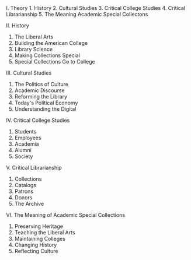 <br/>
<br/>
<br/>
<br/>
<br/>
I. Theory
1. History
2. Cultural Studies
3. Critical College Studies
4. Critical Librarianship
5. The Meaning Academic Special Collectons

II. History
1. The Liberal Arts
2. Building the American College
3. Library Science
4. Making Collections Special
5. Special Collections Go to College

III. Cultural Studies
1. The Politics of Culture
2. Academic Discourse
3. Reforming the Library
4. Today's Political Economy
5. Understanding the Digital

IV. Critical College Studies
1. Students
2. Employees
3. Academia
4. Alumni
5. Society

V. Critical Librarianship
1. Collections
2. Catalogs
3. Patrons
4. Donors
5. The Archive

VI. The Meaning of Academic Special Collections
1. Preserving Heritage
2. Teaching the Liberal Arts
3. Maintaining Colleges
4. Changing History
5. Reflecting Culture
